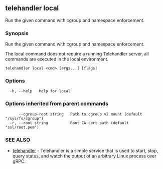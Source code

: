 ## telehandler local

Run the given command with cgroup and namespace enforcement.

### Synopsis

Run the given command with cgroup and namespace enforcement.

The local command does not require a running Telehandler server, all commands
are executed in the local environment.


```
telehandler local <cmd> [args...] [flags]
```

### Options

```
  -h, --help   help for local
```

### Options inherited from parent commands

```
      --cgroup-root string   Path to cgroup v2 mount (default "/sys/fs/cgroup")
  -r, --root string          Root CA cert path (default "ssl/root.pem")
```

### SEE ALSO

* [telehandler](telehandler.md)	 - Telehandler is a simple service that is used to start, stop, query status, and watch the output of an arbitrary Linux process over gRPC.

